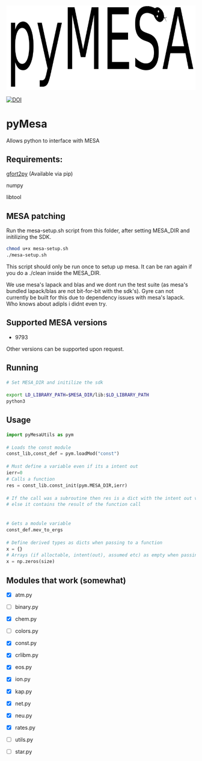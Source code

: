![pyMesa logo](images/logo.png)

[![DOI](https://zenodo.org/badge/98320319.svg)](https://zenodo.org/badge/latestdoi/98320319)


# pyMesa
Allows python to interface with MESA

## Requirements:
[gfort2py](https://github.com/rjfarmer/gfort2py) (Available via pip)

numpy

libtool

## MESA patching

Run the mesa-setup.sh script from this folder, after setting MESA_DIR and initilizing the SDK.

````bash
chmod u+x mesa-setup.sh
./mesa-setup.sh
````

This script should only be run once to setup up mesa. It can be ran again if you do a ./clean inside the MESA_DIR.

We use mesa's lapack and blas and we dont run the test suite
(as mesa's bundled lapack/blas are not bit-for-bit with the sdk's). 
Gyre can not currently be built for this due to dependency issues with mesa's lapack.
Who knows about adipls i didnt even try.

## Supported MESA versions
- 9793

Other versions can be supported upon request.


## Running
````bash
# Set MESA_DIR and initilize the sdk

export LD_LIBRARY_PATH=$MESA_DIR/lib:$LD_LIBRARY_PATH
python3
````

## Usage

````python
import pyMesaUtils as pym

# Loads the const module
const_lib,const_def = pym.loadMod("const")

# Must define a variable even if its a intent out
ierr=0
# Calls a function
res = const_lib.const_init(pym.MESA_DIR,ierr)

# If the call was a subroutine then res is a dict with the intent out variables in there
# else it contains the result of the function call


# Gets a module variable
const_def.mev_to_ergs

# Define derived types as dicts when passing to a function
x = {}
# Arrays (if alloctable, intent(out), assumed etc) as empty when passing to a function
x = np.zeros(size)

````



## Modules that work (somewhat)

- [x] atm.py
- [ ] binary.py
- [x] chem.py
- [ ] colors.py
- [x] const.py
- [x] crlibm.py
- [x] eos.py
- [x] ion.py
- [x] kap.py
- [x] net.py
- [x] neu.py
- [x] rates.py
- [ ] utils.py
- [ ] star.py




